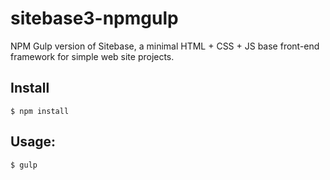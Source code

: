# sitebase3-npmgulp
NPM Gulp version of Sitebase, a minimal HTML + CSS + JS base front-end framework for simple web site projects.

## Install

```
$ npm install
```
## Usage:

```
$ gulp
```